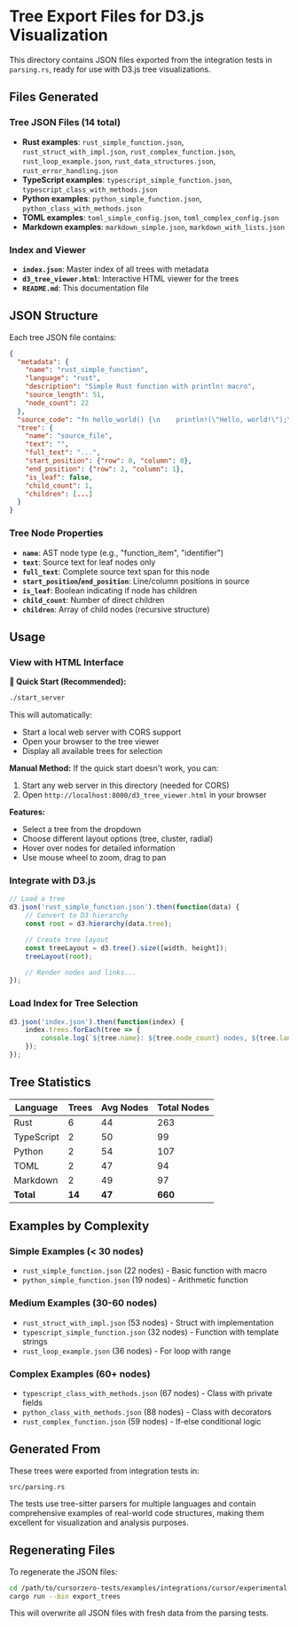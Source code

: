 # Tree Export Files for D3.js Visualization

This directory contains JSON files exported from the integration tests in `parsing.rs`, ready for use with D3.js tree visualizations.

## Files Generated

### Tree JSON Files (14 total)
- **Rust examples**: `rust_simple_function.json`, `rust_struct_with_impl.json`, `rust_complex_function.json`, `rust_loop_example.json`, `rust_data_structures.json`, `rust_error_handling.json`
- **TypeScript examples**: `typescript_simple_function.json`, `typescript_class_with_methods.json`
- **Python examples**: `python_simple_function.json`, `python_class_with_methods.json`
- **TOML examples**: `toml_simple_config.json`, `toml_complex_config.json`
- **Markdown examples**: `markdown_simple.json`, `markdown_with_lists.json`

### Index and Viewer
- **`index.json`**: Master index of all trees with metadata
- **`d3_tree_viewer.html`**: Interactive HTML viewer for the trees
- **`README.md`**: This documentation file

## JSON Structure

Each tree JSON file contains:

```json
{
  "metadata": {
    "name": "rust_simple_function",
    "language": "rust",
    "description": "Simple Rust function with println! macro",
    "source_length": 51,
    "node_count": 22
  },
  "source_code": "fn hello_world() {\n    println!(\"Hello, world!\");\n}",
  "tree": {
    "name": "source_file",
    "text": "",
    "full_text": "...",
    "start_position": {"row": 0, "column": 0},
    "end_position": {"row": 2, "column": 1},
    "is_leaf": false,
    "child_count": 1,
    "children": [...]
  }
}
```

### Tree Node Properties
- **`name`**: AST node type (e.g., "function_item", "identifier")
- **`text`**: Source text for leaf nodes only
- **`full_text`**: Complete source text span for this node
- **`start_position`/`end_position`**: Line/column positions in source
- **`is_leaf`**: Boolean indicating if node has children
- **`child_count`**: Number of direct children
- **`children`**: Array of child nodes (recursive structure)

## Usage

### View with HTML Interface

**🚀 Quick Start (Recommended):**
```bash
./start_server
```
This will automatically:
- Start a local web server with CORS support
- Open your browser to the tree viewer
- Display all available trees for selection

**Manual Method:**
If the quick start doesn't work, you can:
1. Start any web server in this directory (needed for CORS)
2. Open `http://localhost:8000/d3_tree_viewer.html` in your browser

**Features:**
- Select a tree from the dropdown
- Choose different layout options (tree, cluster, radial)
- Hover over nodes for detailed information
- Use mouse wheel to zoom, drag to pan

### Integrate with D3.js
```javascript
// Load a tree
d3.json('rust_simple_function.json').then(function(data) {
    // Convert to D3 hierarchy
    const root = d3.hierarchy(data.tree);

    // Create tree layout
    const treeLayout = d3.tree().size([width, height]);
    treeLayout(root);

    // Render nodes and links...
});
```

### Load Index for Tree Selection
```javascript
d3.json('index.json').then(function(index) {
    index.trees.forEach(tree => {
        console.log(`${tree.name}: ${tree.node_count} nodes, ${tree.language}`);
    });
});
```

## Tree Statistics

| Language   | Trees | Avg Nodes | Total Nodes |
|------------|-------|-----------|-------------|
| Rust       | 6     | 44        | 263         |
| TypeScript | 2     | 50        | 99          |
| Python     | 2     | 54        | 107         |
| TOML       | 2     | 47        | 94          |
| Markdown   | 2     | 49        | 97          |
| **Total**  | **14**| **47**    | **660**     |

## Examples by Complexity

### Simple Examples (< 30 nodes)
- `rust_simple_function.json` (22 nodes) - Basic function with macro
- `python_simple_function.json` (19 nodes) - Arithmetic function

### Medium Examples (30-60 nodes)
- `rust_struct_with_impl.json` (53 nodes) - Struct with implementation
- `typescript_simple_function.json` (32 nodes) - Function with template strings
- `rust_loop_example.json` (36 nodes) - For loop with range

### Complex Examples (60+ nodes)
- `typescript_class_with_methods.json` (67 nodes) - Class with private fields
- `python_class_with_methods.json` (88 nodes) - Class with decorators
- `rust_complex_function.json` (59 nodes) - If-else conditional logic

## Generated From

These trees were exported from integration tests in:
```
src/parsing.rs
```

The tests use tree-sitter parsers for multiple languages and contain comprehensive examples of real-world code structures, making them excellent for visualization and analysis purposes.

## Regenerating Files

To regenerate the JSON files:

```bash
cd /path/to/cursorzero-tests/examples/integrations/cursor/experimental
cargo run --bin export_trees
```

This will overwrite all JSON files with fresh data from the parsing tests.
